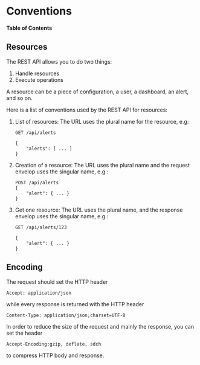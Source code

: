 # Conventions

**Table of Contents**

<!-- toc -->

## Resources

The REST API allows you to do two things:

1. Handle resources
2. Execute operations

A resource can be a piece of configuration, a user, a dashboard, an alert, and so on.

Here is a list of conventions used by the REST API for resources:

1. List of resources: The URL uses the plural name for the resource, e.g:
    ```
    GET /api/alerts
    
    {
        "alerts": [ ... ]
    }
    ```

2. Creation of a resource: The URL uses the plural name and the request envelop uses the singular name, e.g.:
   ```
   POST /api/alerts
   {
       "alert": { ... }
   }
   ```
3. Get one resource: The URL uses the plural name, and the response envelop uses the singular name, e.g.:
    ```
    GET /api/alerts/123
    
    {
        "alert": { ... }
    }
    ```

## Encoding

The request should set the HTTP header

```
Accept: application/json
```

while every response is returned with the HTTP header

```
Content-Type: application/json;charset=UTF-8
```

In order to reduce the size of the request and mainly the response, you can set the header

```
Accept-Encoding:gzip, deflate, sdch
```

to compress HTTP body and response.